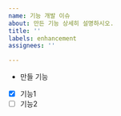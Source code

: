 ```yaml
---
name: 기능 개발 이슈
about: 만든 기능 상세히 설명하시오.
title: ''
labels: enhancement
assignees: ''

---
```


- 만들 기능
- [x] 기능1
- [ ] 기능2

